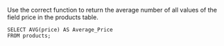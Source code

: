 Use the correct function to return the average number of all values of the field price in the products table.

    SELECT AVG(price) AS Average_Price
    FROM products;
